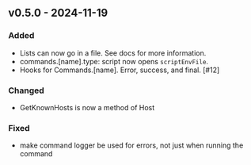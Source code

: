## v0.5.0 - 2024-11-19
### Added
* Lists can now go in a file. See docs for more information.
* commands.[name].type: script now opens `scriptEnvFile`.
* Hooks for Commands.[name]. Error, success, and final. [#12]
### Changed
* GetKnownHosts is now a method of Host
### Fixed
* make command logger be used for errors, not just when running the command
